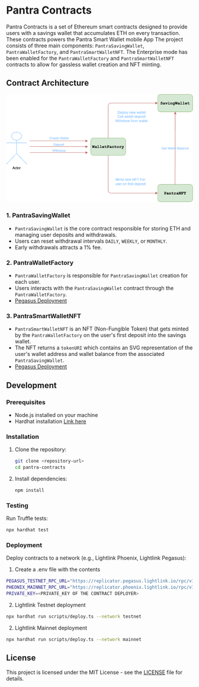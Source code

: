 # Pantra Contracts

Pantra Contracts is a set of Ethereum smart contracts designed to provide users with a savings wallet that accumulates ETH on every transaction. These contracts powers the Pantra Smart Wallet mobile App The project consists of three main components: `PantraSavingWallet`, `PantraWalletFactory`, and `PantraSmartWalletNFT`. The Enterprise mode has been enabled for the `PantraWalletFactory` and `PantraSmartWalletNFT` contracts to allow for gassless wallet creation and NFT minting.

## Contract Architecture

![Pantra Contracts Architecture](contracts.png)

### 1. PantraSavingWallet

* `PantraSavingWallet` is the core contract responsible for storing ETH and managing user deposits and withdrawals.
* Users can reset withdrawal intervals `DAILY`, `WEEKLY`, or `MONTHLY`.
* Early withdrawals attracts a 1% fee.

### 2. PantraWalletFactory

- `PantraWalletFactory` is responsible for `PantraSavingWallet` creation for each user.
- Users interacts with the `PantraSavingWallet` contract through the `PantraWalletFactory`.
- [Pegasus Deployment](https://pegasus.lightlink.io/address/0x84A7BB3e3210F3F38eeF88615492f066917eCA37)

### 3. PantraSmartWalletNFT

- `PantraSmartWalletNFT` is an NFT (Non-Fungible Token) that gets minted by the `PantraWalletFactory` on the user's first deposit into the savings wallet.
- The NFT returns a `tokenURI` which contains an SVG representation of the user's wallet address and wallet balance from the associated `PantraSavingWallet`.
- [Pegasus Deployment](https://pegasus.lightlink.io/address/0xF0c8355c1744532C1093f751847763191314992b)

## Development

### Prerequisites

- Node.js installed on your machine
- Hardhat installation [Link here](https://hardhat.org/hardhat-runner/docs/getting-started#installation)

### Installation

1. Clone the repository:

   ```bash
   git clone <repository-url>
   cd pantra-contracts
   ```

2. Install dependencies:

   ```bash
   npm install
   ```

### Testing

Run Truffle tests:

```bash
npx hardhat test
```

### Deployment

Deploy contracts to a network (e.g., Lightlink Phoenix, Lightlink Pegasus):
1. Create a .env file with the contents
```bash
PEGASUS_TESTNET_RPC_URL="https://replicator.pegasus.lightlink.io/rpc/v1"
PHEONIX_MAINNET_RPC_URL="https://replicator.phoenix.lightlink.io/rpc/v1"
PRIVATE_KEY=<PRIVATE_KEY OF THE CONTRACT DEPLOYER>
```
2. Lightlink Testnet deployment
```bash
npx hardhat run scripts/deploy.ts --network testnet
```

2. Lightlink Mainnet deployment
```bash
npx hardhat run scripts/deploy.ts --network mainnet
```

## License

This project is licensed under the MIT License - see the [LICENSE](LICENSE) file for details.
